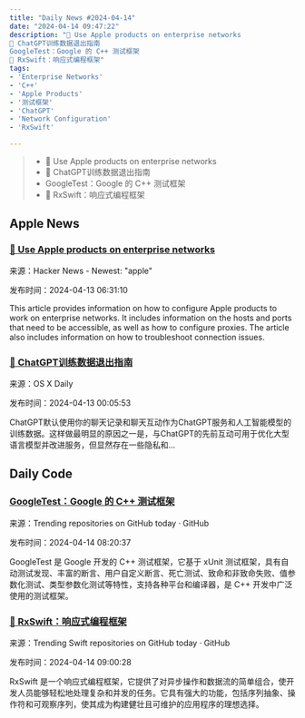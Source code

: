 ```yaml
---
title: "Daily News #2024-04-14"
date: "2024-04-14 09:47:22"
description: "🌟 Use Apple products on enterprise networks
🤔 ChatGPT训练数据退出指南
GoogleTest：Google 的 C++ 测试框架
🌟 RxSwift：响应式编程框架"
tags: 
- 'Enterprise Networks'
- 'C++'
- 'Apple Products'
- '测试框架'
- 'ChatGPT'
- 'Network Configuration'
- 'RxSwift'

---
```


> - 🌟 Use Apple products on enterprise networks
> - 🤔 ChatGPT训练数据退出指南
> - GoogleTest：Google 的 C++ 测试框架
> - 🌟 RxSwift：响应式编程框架

## Apple News

### [🌟 Use Apple products on enterprise networks](https://support.apple.com/en-us/101555)

来源：Hacker News - Newest: "apple"

发布时间：2024-04-13 06:31:10

This article provides information on how to configure Apple products to work on enterprise networks. It includes information on the hosts and ports that need to be accessible, as well as how to configure proxies. The article also includes information on how to troubleshoot connection issues.

### [🤔 ChatGPT训练数据退出指南](https://osxdaily.com/2024/04/12/how-opt-out-chatgpt-training-data-use-but-keep-chat-history-enabled/)

来源：OS X Daily

发布时间：2024-04-13 00:05:53

ChatGPT默认使用你的聊天记录和聊天互动作为ChatGPT服务和人工智能模型的训练数据。这样做最明显的原因之一是，与ChatGPT的先前互动可用于优化大型语言模型并改进服务，但显然存在一些隐私和...

## Daily Code

### [GoogleTest：Google 的 C++ 测试框架](https://github.com/google/googletest)

来源：Trending repositories on GitHub today · GitHub

发布时间：2024-04-14 08:20:37

GoogleTest 是 Google 开发的 C++ 测试框架，它基于 xUnit 测试框架，具有自动测试发现、丰富的断言、用户自定义断言、死亡测试、致命和非致命失败、值参数化测试、类型参数化测试等特性，支持各种平台和编译器，是 C++ 开发中广泛使用的测试框架。

### [🌟 RxSwift：响应式编程框架](https://github.com/ReactiveX/RxSwift)

来源：Trending Swift repositories on GitHub today · GitHub

发布时间：2024-04-14 09:00:28

RxSwift 是一个响应式编程框架，它提供了对异步操作和数据流的简单组合，使开发人员能够轻松地处理复杂和并发的任务。它具有强大的功能，包括序列抽象、操作符和可观察序列，使其成为构建健壮且可维护的应用程序的理想选择。
